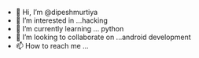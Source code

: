 - 👋 Hi, I’m @dipeshmurtiya
- 👀 I’m interested in ...hacking
- 🌱 I’m currently learning ... python
- 💞️ I’m looking to collaborate on ...android development
- 📫 How to reach me ...

<!---
dipeshmurtiya/dipeshmurtiya is a ✨ special ✨ repository because its `README.md` (this file) appears on your GitHub profile.
You can click the Preview link to take a look at your changes.
--->
